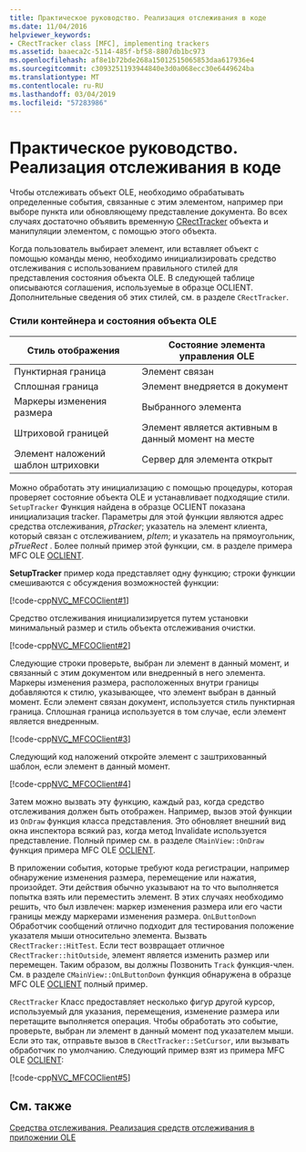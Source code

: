 ```yaml
---
title: Практическое руководство. Реализация отслеживания в коде
ms.date: 11/04/2016
helpviewer_keywords:
- CRectTracker class [MFC], implementing trackers
ms.assetid: baaeca2c-5114-485f-bf58-8807db1bc973
ms.openlocfilehash: af8e1b72bde268a15012515065853daa617936e4
ms.sourcegitcommit: c3093251193944840e3d0a068ecc30e6449624ba
ms.translationtype: MT
ms.contentlocale: ru-RU
ms.lasthandoff: 03/04/2019
ms.locfileid: "57283986"
---
```

# <a name="how-to-implement-tracking-in-your-code"></a>Практическое руководство. Реализация отслеживания в коде

Чтобы отслеживать объект OLE, необходимо обрабатывать определенные события, связанные с этим элементом, например при выборе пункта или обновляющему представление документа. Во всех случаях достаточно объявить временную [CRectTracker](../mfc/reference/crecttracker-class.md) объекта и манипуляции элементом, с помощью этого объекта.

Когда пользователь выбирает элемент, или вставляет объект с помощью команды меню, необходимо инициализировать средство отслеживания с использованием правильного стилей для представления состояния объекта OLE. В следующей таблице описываются соглашения, используемые в образце OCLIENT. Дополнительные сведения об этих стилей, см. в разделе `CRectTracker`.

### <a name="container-styles-and-states-of-the-ole-item"></a>Стили контейнера и состояния объекта OLE

|Стиль отображения|Состояние элемента управления OLE|
|---------------------|-----------------------|
|Пунктирная граница|Элемент связан|
|Сплошная граница|Элемент внедряется в документ|
|Маркеры изменения размера|Выбранного элемента|
|Штриховой границей|Элемент является активным в данный момент на месте|
|Элемент наложений шаблон штриховки|Сервер для элемента открыт|

Можно обработать эту инициализацию с помощью процедуры, которая проверяет состояние объекта OLE и устанавливает подходящие стили. `SetupTracker` Функция найдена в образце OCLIENT показана инициализация tracker. Параметры для этой функции являются адрес средства отслеживания, *pTracker*; указатель на элемент клиента, который связан с отслеживанием, *pItem*; и указатель на прямоугольник, *pTrueRect* . Более полный пример этой функции, см. в разделе примера MFC OLE [OCLIENT](../visual-cpp-samples.md).

**SetupTracker** пример кода представляет одну функцию; строки функции смешиваются с обсуждения возможностей функции:

[!code-cpp[NVC_MFCOClient#1](../mfc/codesnippet/cpp/how-to-implement-tracking-in-your-code_1.cpp)]

Средство отслеживания инициализируется путем установки минимальный размер и стиль объекта отслеживания очистки.

[!code-cpp[NVC_MFCOClient#2](../mfc/codesnippet/cpp/how-to-implement-tracking-in-your-code_2.cpp)]

Следующие строки проверьте, выбран ли элемент в данный момент, и связанный с этим документом или внедренный в него элемента. Маркеры изменения размера, расположенных внутри границы добавляются к стилю, указывающее, что элемент выбран в данный момент. Если элемент связан документ, используется стиль пунктирная граница. Сплошная граница используется в том случае, если элемент является внедренным.

[!code-cpp[NVC_MFCOClient#3](../mfc/codesnippet/cpp/how-to-implement-tracking-in-your-code_3.cpp)]

Следующий код наложений откройте элемент с заштрихованный шаблон, если элемент в данный момент.

[!code-cpp[NVC_MFCOClient#4](../mfc/codesnippet/cpp/how-to-implement-tracking-in-your-code_4.cpp)]

Затем можно вызвать эту функцию, каждый раз, когда средство отслеживания должен быть отображен. Например, вызов этой функции из `OnDraw` функция класса представления. Это обновляет внешний вид окна инспектора всякий раз, когда метод Invalidate используется представление. Полный пример см. в разделе `CMainView::OnDraw` функция примера MFC OLE [OCLIENT](../visual-cpp-samples.md).

В приложении события, которые требуют кода регистрации, например обнаружение изменения размера, перемещение или нажатия, произойдет. Эти действия обычно указывают на то что выполняется попытка взять или переместить элемент. В этих случаях необходимо решить, что был извлечен: маркер изменения размера или его части границы между маркерами изменения размера. `OnLButtonDown` Обработчик сообщений отлично подходит для тестирования положение указателя мыши относительно элемента. Вызвать `CRectTracker::HitTest`. Если тест возвращает отличное `CRectTracker::hitOutside`, элемент является изменить размер или перемещен. Таким образом, вы должны Позвонить `Track` функция-член. См. в разделе `CMainView::OnLButtonDown` функция обнаружена в образце MFC OLE [OCLIENT](../visual-cpp-samples.md) полный пример.

`CRectTracker` Класс предоставляет несколько фигур другой курсор, используемый для указания, перемещения, изменение размера или перетащите выполняется операция. Чтобы обработать это событие, проверьте, выбран ли элемент в данный момент под указателем мыши. Если это так, отправьте вызов в `CRectTracker::SetCursor`, или вызывать обработчик по умолчанию. Следующий пример взят из примера MFC OLE [OCLIENT](../visual-cpp-samples.md):

[!code-cpp[NVC_MFCOClient#5](../mfc/codesnippet/cpp/how-to-implement-tracking-in-your-code_5.cpp)]

## <a name="see-also"></a>См. также

[Средства отслеживания. Реализация средств отслеживания в приложении OLE](../mfc/trackers-implementing-trackers-in-your-ole-application.md)
